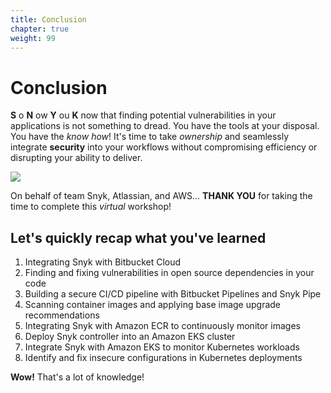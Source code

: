```yaml
---
title: Conclusion
chapter: true
weight: 99
---
```


# Conclusion

**S** o **N** ow **Y** ou **K** now that finding potential vulnerabilities in your applications is not something to dread. You have the tools at your disposal. You have the _know how_! It's time to take _ownership_ and seamlessly integrate **security** into your workflows without compromising efficiency or disrupting your ability to deliver.

![](https://github.com/snyk/user-docs/tree/0874305e3aea1ea3c57b0398879776ac062b3479/.gitbook/assets/snyk-conclusion.png)

On behalf of team Snyk, Atlassian, and AWS... **THANK YOU** for taking the time to complete this _virtual_ workshop!

## Let's quickly recap what you've learned

1. Integrating Snyk with Bitbucket Cloud
2. Finding and fixing vulnerabilities in open source dependencies in your code
3. Building a secure CI/CD pipeline with Bitbucket Pipelines and Snyk Pipe
4. Scanning container images and applying base image upgrade recommendations
5. Integrating Snyk with Amazon ECR to continuously monitor images
6. Deploy Snyk controller into an Amazon EKS cluster
7. Integrate Snyk with Amazon EKS to monitor Kubernetes workloads
8. Identify and fix insecure configurations in Kubernetes deployments

**Wow!** That's a lot of knowledge!


